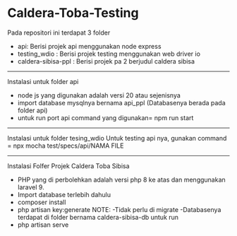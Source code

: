 
# Caldera-Toba-Testing
Pada repositori ini terdapat 3 folder
- api: Berisi projek api menggunakan node express
- testing_wdio : Berisi projek testing menggunakan web driver io
- caldera-sibisa-ppl : Berisi projek pa 2 berjudul caldera sibisa

----------------------------------------------------------------------------------------------------------------------------------
Instalasi untuk folder api
- node js yang digunakan adalah versi 20 atau sejenisnya
- import database mysqlnya bernama api_ppl (Databasenya berada pada folder api)
- untuk run port api command yang digunakan=  npm run start

----------------------------------------------------------------------------------------------------------------------------------
Instalasi untuk folder tesing_wdio
Untuk testing api nya, gunakan command = npx mocha test/specs/api/NAMA FILE

-----------------------------------------------------------------------------------------------------------------------------------
Instalasi Folfer Projek Caldera Toba Sibisa
- PHP yang di perbolehkan adalah versi php 8 ke atas dan menggunakan laravel 9.
- Import database terlebih dahulu
- composer install
- php artisan key:generate
NOTE:
-Tidak perlu di migrate
-Databasenya terdapat di folder bernama caldera-sibisa-db
untuk run 
- php artisan serve



